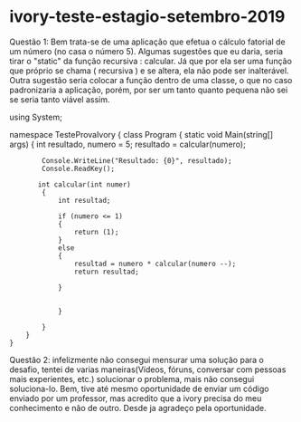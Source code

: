 # ivory-teste-estagio-setembro-2019

Questão 1: Bem trata-se de uma aplicação que efetua o cálculo fatorial de um número (no casa o número 5). Algumas sugestões que eu daria, seria tirar o "static" da função recursiva : calcular. Já que por ela ser uma função que próprio se chama ( recursiva ) e se altera, ela não pode ser inalterável. Outra sugestão seria colocar a função dentro de uma classe, o que no caso padronizaria a aplicação, porém, por ser um tanto quanto pequena não sei se seria tanto viável assim.

using System;

namespace TesteProvaIvory
{
    class Program
    {
        static void Main(string[] args)
        {
            int resultado, numero = 5;
            resultado = calcular(numero);

            Console.WriteLine("Resultado: {0}", resultado);
            Console.ReadKey();

           int calcular(int numer)
            {
                int resultad;

                if (numero <= 1)
                {
                    return (1);
                }
                else
                {
                    resultad = numero * calcular(numero --);
                    return resultad;

                }


                }

            }
        }
    }

Questão 2: infelizmente não consegui mensurar uma solução para o desafio, tentei de varias maneiras(Vídeos, fóruns, conversar com pessoas mais experientes, etc.) solucionar o problema, mais não consegui soluciona-lo. Bem, tive até mesmo oportunidade de enviar um código enviado por um professor, mas acredito que a ivory precisa do meu conhecimento e não de outro. Desde ja agradeço pela oportunidade.
